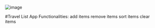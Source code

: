 ![image](https://github.com/DhanushprabhuS/React-Learnings/assets/105409280/42baf140-92a5-4fa9-ad00-19ac32d3744e)

#Travel List App
Functionalities:
add items
remove items
sort items 
clear items
